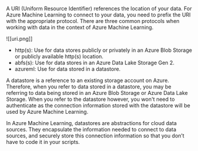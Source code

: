 A URI (Uniform Resource Identifier) references the location of your data. For Azure Machine Learning to connect to your data, you need to prefix the URI with the appropriate protocol. There are three common protocols when working with data in the context of Azure Machine Learning.

![[uri.png]]

- http(s): Use for data stores publicly or privately in an Azure Blob Storage or publicly available http(s) location.
- abfs(s): Use for data stores in an Azure Data Lake Storage Gen 2.
- azureml: Use for data stored in a datastore.

A datastore is a reference to an existing storage account on Azure. Therefore, when you refer to data stored in a datastore, you may be referring to data being stored in an Azure Blob Storage or Azure Data Lake Storage. When you refer to the datastore however, you won't need to authenticate as the connection information stored with the datastore will be used by Azure Machine Learning.

In Azure Machine Learning, datastores are abstractions for cloud data sources. They encapsulate the information needed to connect to data sources, and securely store this connection information so that you don’t have to code it in your scripts.